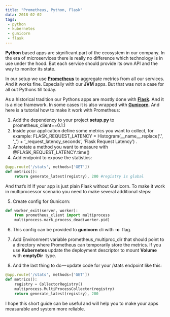 ```yaml
---
title: "Prometheus, Python, Flask"
data: 2018-02-02
tags: 
 - python
 - kubernetes
 - gunicorn
 - flask
---
```


 **Python** based apps are significant part of the ecosystem in our company. In the era of microservices there is really no difference which technology is in use under the hood. But each service should provide its own API and the way to monitor its&nbsp;state.

In our setup we use [**Prometheus**](https://prometheus.io/) to aggregate metrics from all our services. And it works fine. Especially with our **JVM** apps. But that was not a case for all out Pythons till&nbsp;today.

As a historical tradition our Pythons apps are mostly done with [**Flask**](http://flask.pocoo.org/). And it is a nice framework. In some cases it is also wrapped with [**Gunicorn**](http://gunicorn.org/). And here is a tutorial how to make it work with Prometheus:
<!-- more -->
1. Add the dependency to your project **setup.py** to prometheus\_client==0.1.1
2. Inside your application define some metrics you want to collect, for example: FLASK\_REQUEST\_LATENCY = Histogram(\_\_name\_\_.replace(‘.’, ‘\_’) + ‘\_request\_latency\_seconds’, ‘Flask Request Latency’)&nbsp;.
3. Annotate a method you want to measure with @FLASK\_REQUEST\_LATENCY.time()
4. Add endpoint to expose the statistics:

```python
@app.route('/stats', methods=['GET'])
def metrics():
    return generate_latest(registry), 200 #registry is global
```

And that’s it! If your app is just plain Flask without Gunicorn. To make it work in multiprocessor scenario you need to make several additional steps:

5. Create config for Gunicorn:

```python
def worker_exit(server, worker):
    from prometheus_client import multiprocess
    multiprocess.mark_process_dead(worker.pid)
```

6. This config can be provided to **gunicorn** cli with **-c** &nbsp;flag.

7. Add Environment variable prometheus\_multiproc\_dir that should point to a directory where Prometheus can temporarily store the metrics. If you use **Kubernetes** update the deployment descriptor to mount **Volume** with **emptyDir** &nbsp;type.

8. And the last thing to do — update code for your /stats endpoint like&nbsp;this:

```python
@app.route('/stats', methods=['GET'])
def metrics():
    registry = CollectorRegistry()
    multiprocess.MultiProcessCollector(registry)
    return generate_latest(registry), 200
```    

I hope this short guide can be useful and will help you to make your apps measurable and system more reliable.